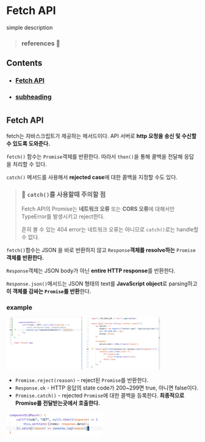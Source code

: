 # Fetch API

simple description  

> ### references 🔗

## Contents		
* ### [Fetch API](https://github.com/mingeun2154/skill/tree/main/JS/promise#promise-2)      
* ### [subheading](#)      

#    

## Fetch API
fetch는 자바스크립트가 제공하는 메서드이다. API 서버로 **http 요청을 송신 및 수신할 수 있도록 도와준다.**

`fetch()` 함수는 `Promise`객체를 반환한다. 따라서 `then()`을 통해 콜백을 전달해 응답을 처리할 수 있다.

`catch()` 메서드를 사용해서 **rejected case**에 대한 콜백을 지정할 수도 있다. 

> ### 🚨 `catch()`를 사용할때 주의할 점
> 
> Fetch API의 Promise는 **네트워크 오류** 또는 **CORS 오류**에 대해서만 TypeError를 발생시키고 reject한다.    
> 
> 흔히 볼 수 있는 404 error는 네트워크 오류는 아니므로 `catch()`로는 handle할 수 없다. 

`fetch()`함수는 JSON 을 바로 반환하지 않고 `Response`**객체를 resolve하는** `Promise`**객체를 반환한다.**

`Response`객체는 JSON body가 아닌 **entire HTTP response**를 반환한다.

`Response.json()`메서드는 JSON 형태의 text를 **JavaScript object**로 parsing하고 **이 객체를 감싸는 `Promise`를 반환**한다.

### example 

<img src="./img/fetch-example.png" width="80%" alt="fetch-example">

* `Promise.reject(reason)` - reject된 `Promise`를 반환한다.
* `Response.ok` - HTTP 응답의 state code가 200~299면 true, 아니면 false이다.
* `Promise.catch()` - rejected `Promise`에 대한 콜백을 등록한다. **최종적으로 Promise를 전달받는곳에서 호출한다.** 

<img src="./img/catch.png" width="50%" alt="catch">

